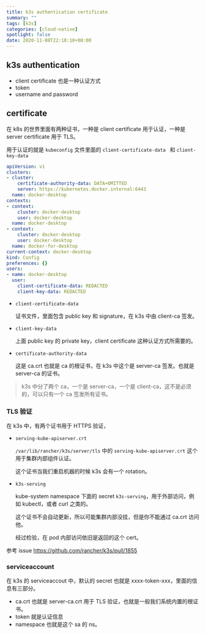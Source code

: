 ```yaml
---
title: k3s authentication certificate
summary: ""
tags: [k3s]
categories: [cloud-native]
spotlight: false
date: 2020-11-08T22:18:18+08:00
---
```


## k3s authentication

- client certificate 也是一种认证方式
- token
- username and password

## certificate

在 k8s 的世界里面有两种证书，一种是 client certificate 用于认证，一种是 server certificate 用于 TLS。

用于认证的就是 `kubeconfig` 文件里面的 `client-certificate-data ` 和 `client-key-data`

```yaml
apiVersion: v1
clusters:
- cluster:
    certificate-authority-data: DATA+OMITTED
    server: https://kubernetes.docker.internal:6443
  name: docker-desktop
contexts:
- context:
    cluster: docker-desktop
    user: docker-desktop
  name: docker-desktop
- context:
    cluster: docker-desktop
    user: docker-desktop
  name: docker-for-desktop
current-context: docker-desktop
kind: Config
preferences: {}
users:
- name: docker-desktop
  user:
    client-certificate-data: REDACTED
    client-key-data: REDACTED
```

- `client-certificate-data `

  证书文件，里面包含 public key 和 signature，在 k3s 中由 client-ca 签发。

- `client-key-data`

  上面 public key 的 private key，client certificate 这种认证方式所需要的。

- `certificate-authority-data`

  这是 ca.crt 也就是 ca 的根证书，在 k3s 中这个是 server-ca 签发。也就是 server-ca 的证书。

> k3s 中分了两个 ca，一个是 server-ca，一个是 client-ca，这不是必须的，可以只有一个 ca 签发所有证书。

### TLS 验证

在 k3s 中，有两个证书用于 HTTPS 验证，

- `serving-kube-apiserver.crt`

   `/var/lib/rancher/k3s/server/tls`  中的 `serving-kube-apiserver.crt` 这个用于集群内部组件认证。

  这个证书当我们重启机器的时候 k3s 会有一个 rotation。

- `k3s-serving`
  
  kube-system namespace 下面的 secret `k3s-serving`，用于外部访问，例如 kubectl，或者 curl 之类的。
  
  这个证书不会自动更新，所以可能集群内部没挂，但是你不能通过 ca.crt 访问他。
  
  经过检验，在 pod 内部访问依旧是返回的这个 cert。

参考 issue https://github.com/rancher/k3s/pull/1855

### serviceaccount

在 k3s 的 serviceaccout 中，默认的 secret 也就是 xxxx-token-xxx，里面的信息有三部分。

- ca.crt 也就是 server-ca.crt 用于 TLS 验证，也就是一般我们系统内置的根证书。
- token 就是认证信息
- namespace  也就是这个 sa 的 ns。

